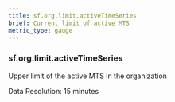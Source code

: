 ```yaml
---
title: sf.org.limit.activeTimeSeries
brief: Current limit of active MTS
metric_type: gauge
---
```

### sf.org.limit.activeTimeSeries

Upper limit of the active MTS in the organization

Data Resolution: 15 minutes
